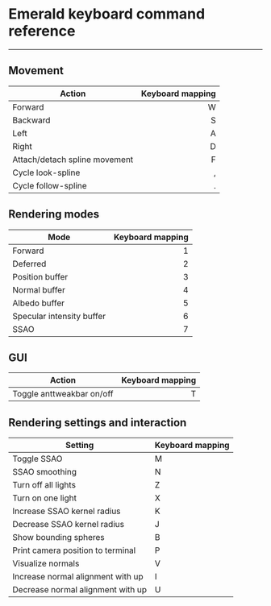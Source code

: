 # Emerald keyboard command reference
------------

## Movement 

| Action  | Keyboard mapping |
| ------- | ---------------: |
| Forward | W |
| Backward | S |
| Left | A |
| Right | D |
| Attach/detach spline movement | F |
| Cycle look-spline | , |
| Cycle follow-spline | . |


## Rendering modes

| Mode    | Keyboard mapping |
| ------- | ---------------: |
| Forward | 1 |
| Deferred | 2 |
| Position buffer | 3 |
| Normal buffer | 4 |
| Albedo buffer | 5 |
| Specular intensity buffer | 6 |
| SSAO | 7 |

## GUI

| Action  | Keyboard mapping |
| ------- | ---------------: |
| Toggle anttweakbar on/off | T |

## Rendering settings and interaction

| Setting | Keyboard mapping |
| ------- | ---------------- |
| Toggle SSAO | M |
| SSAO smoothing | N |
| Turn off all lights | Z |
| Turn on one light | X |
| Increase SSAO kernel radius | K |
| Decrease SSAO kernel radius | J |
| Show bounding spheres | B |
| Print camera position to terminal | P |
| Visualize normals | V |
| Increase normal alignment with up | I |
| Decrease normal alignment with up | U |
